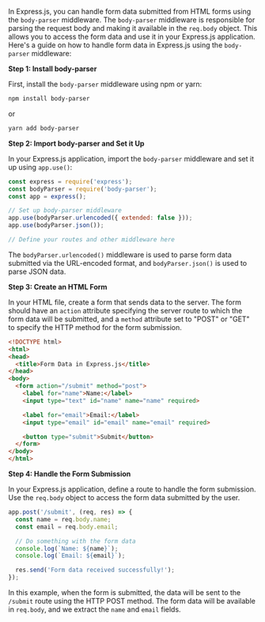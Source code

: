 In Express.js, you can handle form data submitted from HTML forms using the `body-parser` middleware. The `body-parser` middleware is responsible for parsing the request body and making it available in the `req.body` object. This allows you to access the form data and use it in your Express.js application. Here's a guide on how to handle form data in Express.js using the `body-parser` middleware:

**Step 1: Install body-parser**

First, install the `body-parser` middleware using npm or yarn:

```bash
npm install body-parser
```

or

```bash
yarn add body-parser
```

**Step 2: Import body-parser and Set it Up**

In your Express.js application, import the `body-parser` middleware and set it up using `app.use()`:

```javascript
const express = require('express');
const bodyParser = require('body-parser');
const app = express();

// Set up body-parser middleware
app.use(bodyParser.urlencoded({ extended: false }));
app.use(bodyParser.json());

// Define your routes and other middleware here
```

The `bodyParser.urlencoded()` middleware is used to parse form data submitted via the URL-encoded format, and `bodyParser.json()` is used to parse JSON data.

**Step 3: Create an HTML Form**

In your HTML file, create a form that sends data to the server. The form should have an `action` attribute specifying the server route to which the form data will be submitted, and a `method` attribute set to "POST" or "GET" to specify the HTTP method for the form submission.

```html
<!DOCTYPE html>
<html>
<head>
  <title>Form Data in Express.js</title>
</head>
<body>
  <form action="/submit" method="post">
    <label for="name">Name:</label>
    <input type="text" id="name" name="name" required>

    <label for="email">Email:</label>
    <input type="email" id="email" name="email" required>

    <button type="submit">Submit</button>
  </form>
</body>
</html>
```

**Step 4: Handle the Form Submission**

In your Express.js application, define a route to handle the form submission. Use the `req.body` object to access the form data submitted by the user.

```javascript
app.post('/submit', (req, res) => {
  const name = req.body.name;
  const email = req.body.email;

  // Do something with the form data
  console.log(`Name: ${name}`);
  console.log(`Email: ${email}`);

  res.send('Form data received successfully!');
});
```

In this example, when the form is submitted, the data will be sent to the `/submit` route using the HTTP POST method. The form data will be available in `req.body`, and we extract the `name` and `email` fields.


